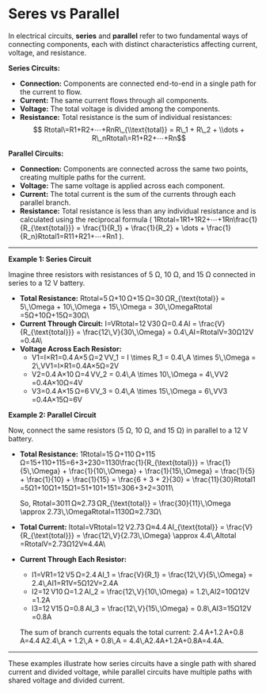 # Seres vs Parallel

In electrical circuits, **series** and **parallel** refer to two fundamental ways of connecting components, each with distinct characteristics affecting current, voltage, and resistance.

**Series Circuits:**

-   **Connection:** Components are connected end-to-end in a single path for the current to flow.
-   **Current:** The same current flows through all components.
-   **Voltage:** The total voltage is divided among the components.
-   **Resistance:** Total resistance is the sum of individual resistances:
$$
Rtotal\=R1+R2+⋯+RnR\_{\\text{total}} = R\_1 + R\_2 + \\dots + R\_nRtotal​\=R1​+R2​+⋯+Rn​
$$

**Parallel Circuits:**

-   **Connection:** Components are connected across the same two points, creating multiple paths for the current.
-   **Voltage:** The same voltage is applied across each component.
-   **Current:** The total current is the sum of the currents through each parallel branch.
-   **Resistance:** Total resistance is less than any individual resistance and is calculated using the reciprocal formula (
    1Rtotal\=1R1+1R2+⋯+1Rn\\frac{1}{R\_{\\text{total}}} = \\frac{1}{R\_1} + \\frac{1}{R\_2} + \\dots + \\frac{1}{R\_n}Rtotal​1​\=R1​1​+R2​1​+⋯+Rn​1​
    ).

* * * *

**Example 1: Series Circuit**

Imagine three resistors with resistances of 5 Ω, 10 Ω, and 15 Ω connected in series to a 12 V battery.

-   **Total Resistance:**
    Rtotal\=5 Ω+10 Ω+15 Ω\=30 ΩR\_{\\text{total}} = 5\\,\\Omega + 10\\,\\Omega + 15\\,\\Omega = 30\\,\\OmegaRtotal​\=5Ω+10Ω+15Ω\=30Ω\\
-   **Current Through Circuit:**
    I\=VRtotal\=12 V30 Ω\=0.4 AI = \\frac{V}{R\_{\\text{total}}} = \\frac{12\\,V}{30\\,\\Omega} = 0.4\\,AI\=Rtotal​V​\=30Ω12V​\=0.4A\\
-   **Voltage Across Each Resistor:**
    -   V1\=I×R1\=0.4 A×5 Ω\=2 VV\_1 = I \\times R\_1 = 0.4\\,A \\times 5\\,\\Omega = 2\\,VV1​\=I×R1​\=0.4A×5Ω\=2V
    -   V2\=0.4 A×10 Ω\=4 VV\_2 = 0.4\\,A \\times 10\\,\\Omega = 4\\,VV2​\=0.4A×10Ω\=4V
    -   V3\=0.4 A×15 Ω\=6 VV\_3 = 0.4\\,A \\times 15\\,\\Omega = 6\\,VV3​\=0.4A×15Ω\=6V

**Example 2: Parallel Circuit**

Now, connect the same resistors (5 Ω, 10 Ω, and 15 Ω) in parallel to a 12 V battery.

-   **Total Resistance:**
    1Rtotal\=15 Ω+110 Ω+115 Ω\=15+110+115\=6+3+230\=1130\\frac{1}{R\_{\\text{total}}} = \\frac{1}{5\\,\\Omega} + \\frac{1}{10\\,\\Omega} + \\frac{1}{15\\,\\Omega} = \\frac{1}{5} + \\frac{1}{10} + \\frac{1}{15} = \\frac{6 + 3 + 2}{30} = \\frac{11}{30}Rtotal​1​\=5Ω1​+10Ω1​+15Ω1​\=51​+101​+151​\=306+3+2​\=3011​\

    So,
    Rtotal\=3011 Ω≈2.73 ΩR\_{\\text{total}} = \\frac{30}{11}\\,\\Omega \\approx 2.73\\,\\OmegaRtotal​\=1130​Ω≈2.73Ω\

-   **Total Current:**
    Itotal\=VRtotal\=12 V2.73 Ω≈4.4 AI\_{\\text{total}} = \\frac{V}{R\_{\\text{total}}} = \\frac{12\\,V}{2.73\\,\\Omega} \\approx 4.4\\,AItotal​\=Rtotal​V​\=2.73Ω12V​≈4.4A\

-   **Current Through Each Resistor:**

    -   I1\=VR1\=12 V5 Ω\=2.4 AI\_1 = \\frac{V}{R\_1} = \\frac{12\\,V}{5\\,\\Omega} = 2.4\\,AI1​\=R1​V​\=5Ω12V​\=2.4A
    -   I2\=12 V10 Ω\=1.2 AI\_2 = \\frac{12\\,V}{10\\,\\Omega} = 1.2\\,AI2​\=10Ω12V​\=1.2A
    -   I3\=12 V15 Ω\=0.8 AI\_3 = \\frac{12\\,V}{15\\,\\Omega} = 0.8\\,AI3​\=15Ω12V​\=0.8A

    The sum of branch currents equals the total current: 2.4 A+1.2 A+0.8 A\=4.4 A2.4\\,A + 1.2\\,A + 0.8\\,A = 4.4\\,A2.4A+1.2A+0.8A\=4.4A.

* * * *

These examples illustrate how series circuits have a single path with shared current and divided voltage, while parallel circuits have multiple paths with shared voltage and divided current.